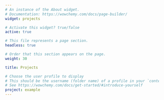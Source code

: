 ```yaml
---
# An instance of the About widget.
# Documentation: https://wowchemy.com/docs/page-builder/
widget: projects

# Activate this widget? true/false
active: true

# This file represents a page section.
headless: true

# Order that this section appears on the page.
weight: 30

title: Projects

# Choose the user profile to display
# This should be the username (folder name) of a profile in your `content/authors/` folder.
# See https://wowchemy.com/docs/get-started/#introduce-yourself
project: example
---
```

